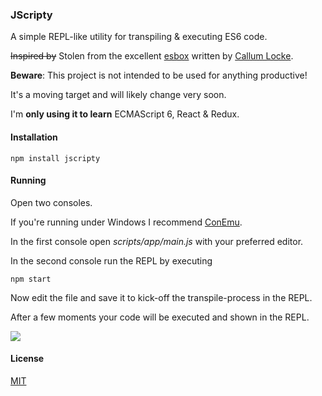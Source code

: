 ### JScripty

A simple REPL-like utility for transpiling & executing ES6 code.

<del>Inspired by</del> Stolen from the excellent [esbox](https://github.com/callumlocke/esbox)
written by [Callum Locke](https://twitter.com/callumlocke).

**Beware**: This project is not intended to be used for anything productive!

It's a moving target and will likely change very soon.

I'm __only using it to learn__ ECMAScript 6, React & Redux.

#### Installation

```
npm install jscripty
```

#### Running

Open two consoles.

If you're running under Windows I recommend [ConEmu](https://conemu.github.io/).

In the first console open *scripts/app/main.js* with your preferred editor.

In the second console run the REPL by executing

```
npm start
```

Now edit the file and save it to kick-off the transpile-process in the REPL.

After a few moments your code will be executed and shown in the REPL.

<img src="http://fs5.directupload.net/images/160322/sied76ni.png"/>

#### License

[MIT](https://github.com/brakmic/JScripty/blob/master/LICENSE)

